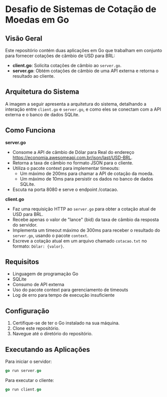 # Desafio de Sistemas de Cotação de Moedas em Go
## Visão Geral

Este repositório contém duas aplicações em Go que trabalham em conjunto para fornecer cotações de câmbio de USD para BRL:

- **client.go**: Solicita cotações de câmbio ao `server.go`.
- **server.go**: Obtém cotações de câmbio de uma API externa e retorna o resultado ao cliente.

## Arquitetura do Sistema

A imagem a seguir apresenta a arquitetura do sistema, detalhando a interação entre `client.go` e `server.go`, e como eles se conectam com a API externa e o banco de dados SQLite.

## Como Funciona
**server.go**

- Consome a API de câmbio de Dólar para Real do endereço https://economia.awesomeapi.com.br/json/last/USD-BRL.
- Retorna a taxa de câmbio no formato JSON para o cliente.
- Utiliza o pacote context para implementar timeouts:
  - Um máximo de 200ms para chamar a API de cotação da moeda. 
  - Um máximo de 10ms para persistir os dados no banco de dados SQLite.
- Escuta na porta 8080 e serve o endpoint /cotacao.

**client.go**
- Faz uma requisição HTTP ao `server.go` para obter a cotação atual de USD para BRL.
- Recebe apenas o valor de "lance" (bid) da taxa de câmbio da resposta do servidor.
- Implementa um timeout máximo de 300ms para receber o resultado do `server.go`, usando o pacote `context`.
- Escreve a cotação atual em um arquivo chamado `cotacao.txt` no formato: `Dólar: {valor}`.

## Requisitos
 - Linguagem de programação Go
- SQLite
- Consumo de API externa
- Uso do pacote context para gerenciamento de timeouts
- Log de erro para tempo de execução insuficiente

## Configuração

1. Certifique-se de ter o Go instalado na sua máquina.
2. Clone este repositório.
3. Navegue até o diretório do repositório.

## Executando as Aplicações

Para iniciar o servidor:
```go
go run server.go
```

Para executar o cliente:
```go
go run client.go
```
